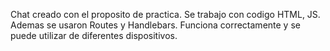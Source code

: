 Chat creado con el proposito de practica.
Se trabajo con codigo HTML, JS. Ademas se usaron Routes y Handlebars.
Funciona correctamente y se puede utilizar de diferentes dispositivos. 
